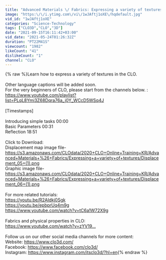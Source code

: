 ```yaml
---
title: "Advanced Materials \/ Fabrics: Expressing a variety of textures(EN)"
image: "https:\/\/i.ytimg.com\/vi\/1wJAftj1oXE\/hqdefault.jpg"
vid_id: "1wJAftj1oXE"
categories: "Science-Technology"
tags: ["CLO3D","CLO","3D"]
date: "2021-09-15T16:11:42+03:00"
vid_date: "2021-05-24T01:26:32Z"
duration: "PT22M41S"
viewcount: "1982"
likeCount: "41"
dislikeCount: "1"
channel: "CLO"
---
```

{% raw %}Learn how to express a variety of textures in the CLO.<br /><br />Other language captions will be added soon. <br />For the very beginners of CLO, please start from the channels below. : <a rel="nofollow" target="blank" href="https://www.youtube.com/playlist?list=PLqL8Ymi3Z68Dqra76a_j0Y_WCcD5WSq4J">https://www.youtube.com/playlist?list=PLqL8Ymi3Z68Dqra76a_j0Y_WCcD5WSq4J</a> <br /><br />[Timestamps]<br /><br />Introducing simple tasks 00:00<br />Basic Parameters 00:31<br />Reflection 18:51<br /><br />Click to Download:<br />Displacement map image file-<br /><a rel="nofollow" target="blank" href="https://s3.amazonaws.com/CLOdata/2020+CLO+Online+Training+KR/Advanced+Materials+%26+Fabrics/Expressing+a+variety+of+textures/Displacement_05+(1).png">https://s3.amazonaws.com/CLOdata/2020+CLO+Online+Training+KR/Advanced+Materials+%26+Fabrics/Expressing+a+variety+of+textures/Displacement_05+(1).png</a> <br />Graphic image file-<br /><a rel="nofollow" target="blank" href="https://s3.amazonaws.com/CLOdata/2020+CLO+Online+Training+KR/Advanced+Materials+%26+Fabrics/Expressing+a+variety+of+textures/Displacement_06+(1).png">https://s3.amazonaws.com/CLOdata/2020+CLO+Online+Training+KR/Advanced+Materials+%26+Fabrics/Expressing+a+variety+of+textures/Displacement_06+(1).png</a><br /><br />For more related tutorials:<br /><a rel="nofollow" target="blank" href="https://youtu.be/R2AIdkj0Sgk">https://youtu.be/R2AIdkj0Sgk</a><br /><a rel="nofollow" target="blank" href="https://youtu.be/epbprUq4m9g">https://youtu.be/epbprUq4m9g</a><br /><a rel="nofollow" target="blank" href="https://www.youtube.com/watch?v=tC6a1W72X9g">https://www.youtube.com/watch?v=tC6a1W72X9g</a><br /><br />Fabrics and physical properties in CLO: <br /><a rel="nofollow" target="blank" href="https://www.youtube.com/watch?v=zYV19…">https://www.youtube.com/watch?v=zYV19…</a><br /><br />Follow us on our other social media channels for more content:<br />Website: <a rel="nofollow" target="blank" href="https://www.clo3d.com/">https://www.clo3d.com/</a><br />Facebook: <a rel="nofollow" target="blank" href="https://www.facebook.com/clo3d/">https://www.facebook.com/clo3d/</a><br />Instagram: <a rel="nofollow" target="blank" href="https://www.instagram.com/itsclo3d/?hl=en">https://www.instagram.com/itsclo3d/?hl=en</a>{% endraw %}
